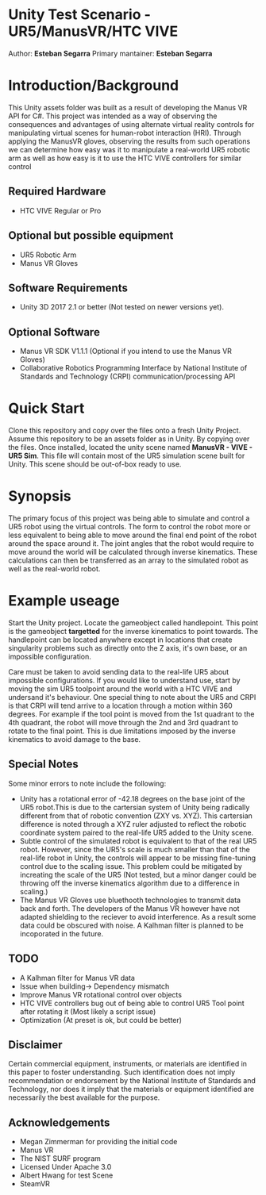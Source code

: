 # Unity Test Scenario - UR5/ManusVR/HTC VIVE
Author: **Esteban Segarra**
Primary mantainer: **Esteban Segarra**

# Introduction/Background
This Unity assets folder was built as a result of developing the Manus VR API for C#. This project was intended as a way of observing the consequences and advantages of using alternate virtual reality controls for manipulating virtual scenes for human-robot interaction (HRI). Through applying the ManusVR gloves, observing the results from such operations we can determine how easy was it to manipulate a real-world UR5 robotic arm as well as how easy is it to use the HTC VIVE controllers for similar control 

## Required Hardware
- HTC VIVE Regular or Pro

## Optional but possible equipment 
- UR5 Robotic Arm
- Manus VR Gloves

## Software Requirements
- Unity 3D 2017 2.1 or better (Not tested on newer versions yet). 

## Optional Software
- Manus VR SDK V1.1.1 (Optional if you intend to use the Manus VR Gloves) 
- Collaborative Robotics Programming Interface by National Institute of Standards and Technology (CRPI) communication/processing API

# Quick Start
Clone this repository and copy over the files onto a fresh Unity Project. Assume this repository to be an assets folder as in Unity. By copying over the files. Once installed, located the unity scene named **ManusVR - VIVE - UR5 Sim**. This file will contain most of the UR5 simulation scene built for Unity. This scene should be out-of-box ready to use. 

# Synopsis
The primary focus of this project was being able to simulate and control a UR5 robot using the virtual controls. The form to control the robot more or less equivalent to being able to move around the final end point of the robot around the space around it. The joint angles that the robot would require to move around the world will be calculated through inverse kinematics. These calculations can then be transferred as an array to the simulated robot as well as the real-world robot. 

# Example useage
Start the Unity project. Locate the gameobject called handlepoint. This point is the gameobject **targetted** for the inverse kinematics to point towards. The handlepoint can be located anywhere except in locations that create singularity problems such as directly onto the Z axis, it's own base, or an impossible configuration. 

Care must be taken to avoid sending data to the real-life UR5 about impossible configurations. If you would like to understand use, start by moving the sim UR5 toolpoint around the world with a HTC VIVE and undersand it's behaviour. One special thing to note about the UR5 and CRPI is that CRPI will tend arrive to a location through a motion within 360 degrees. For example if the tool point is moved from the 1st quadrant to the 4th quadrant, the robot will move through the 2nd and 3rd quadrant to rotate to the final point. This is due limitations imposed by the inverse kinematics to avoid damage to the base. 

## Special Notes
Some minor errors to note include the following: 
- Unity has a rotational error of -42.18 degrees on the base joint of the UR5 robot.This is due to the cartersian system of Unity being radically different from that of robotic convention (ZXY vs. XYZ). This cartersian difference is noted through a XYZ ruler adjusted to reflect the robotic coordinate system paired to the real-life UR5 added to the Unity scene. 
- Subtle control of the simulated robot is equivalent to that of the real UR5 robot. However, since the UR5's scale is much smaller than that of the real-life robot in Unity, the controls will appear to be missing fine-tuning control due to the scaling issue. This problem could be mitigated by increating the scale of the UR5 (Not tested, but a minor danger could be throwing off the inverse kinematics algorithm due to a difference in scaling.) 
- The Manus VR Gloves use bluethooth technologies to transmit data back and forth. The developers of the Manus VR however have not adapted shielding to the reciever to avoid interference. As a result some data could be obscured with noise. A Kalhman filter is planned to be incoporated in the future.

## TODO 
- A Kalhman filter for Manus VR data
- Issue when building-> Dependency mismatch 
- Improve Manus VR rotational control over objects
- HTC VIVE controllers bug out of being able to control UR5 Tool point after rotating it (Most likely a script issue) 
- Optimization (At preset is ok, but could be better) 

## Disclaimer
Certain commercial equipment, instruments, or materials are identified in this paper to foster understanding. Such identification does not imply recommendation or endorsement by the National Institute of Standards and Technology, nor does it imply that the materials or equipment identified are necessarily the best available for the purpose.

## Acknowledgements
- Megan Zimmerman for providing the initial code
- Manus VR
- The NIST SURF program
- Licensed Under Apache 3.0 
- Albert Hwang for test Scene
- SteamVR 
